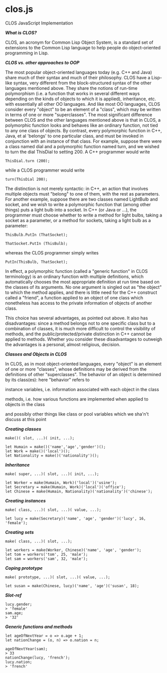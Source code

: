 # clos.js
CLOS JavaScript Implementation

***What is CLOS?***

CLOS, an acronym for Common Lisp Object System, is a standard set of extensions to the Common Lisp language to help people do object-oriented programming in Lisp. 

***CLOS vs. other approaches to OOP***

The most popular object-oriented languages today (e.g. C++ and Java) share much of their syntax and much of their philosophy. CLOS have a Lisp-like syntax, very different from the block-structured syntax of the other languages mentioned above. They share the notions of run-time polymorphism (i.e. a function that works in several different ways depending on the kinds of objects to which it is applied), inheritance, etc. with essentially all other OO languages. And like most OO languages, CLOS consider every "object" to be an element of a "class", which may be written in terms of one or more "superclasses".
The most significant difference between CLOS and the other languages mentioned above is that in CLOS, a polymorphic function looks and behaves like an ordinary function, not tied to any one class of objects. By contrast, every polymorphic function in C++, Java, et al 'belongs' to one particular class, and must be invoked in conjunction with an instance of that class. For example, suppose there were a class named dial and a polymorphic function named turn, and we wished to turn the dial ThisDial to setting 200. A C++ programmer would write 

`ThisDial.turn (200); `

while a CLOS programmer would write 

`turn(ThisDial 200); `

The distinction is not merely syntactic: in C++, an action that involves multiple objects must "belong" to one of them, with the rest as parameters. For another example, suppose there are two classes named LightBulb and socket, and we wish to write a polymorphic function that (among other things) puts a light bulb into a socket. In C++ (or Java or ...), the programmer must choose whether to write a method for light bulbs, taking a socket as a parameter, or a method for sockets, taking a light bulb as a parameter: 

`ThisBulb.PutIn (ThatSocket); `

`ThatSocket.PutIn (ThisBulb); `

whereas the CLOS programmer simply writes 

`PutIn(ThisBulb, ThatSocket);` 

In effect, a polymorphic function (called a "generic function" in CLOS terminology) is an ordinary function with multiple definitions, which automatically chooses the most appropriate definition at run time based on the classes of its arguments. No one argument is singled out as "the object" to which the method applies, and there is little need for the C++ construct called a "friend", a function applied to an object of one class which nonetheless has access to the private information of objects of another class.

This choice has several advantages, as pointed out above. It also has disadvantages: since a method belongs not to one specific class but to a combination of classes, it is much more difficult to control the visibility of methods, and the public/protected/private distinction in C++ cannot be applied to methods. Whether you consider these disadvantages to outweigh the advantages is a personal, almost religious, decision. 

***Classes and Objects in CLOS***

In CLOS, as in most object-oriented languages, every "object" is an element of one or more "classes", whose definitions may be derived from the definitions of other "superclasses". The behavior of an object is determined by its class(es): here "behavior" refers to

instance variables, i.e. information associated with each object in the class

methods, i.e. how various functions are implemented when applied to objects in the class

and possibly other things like class or pool variables which we sha'n't discuss at this point



***Creating classes***

```
make()( slot, ...)( init, ...);

let Humain = make()('name','age','gender')();
let Work = make()('local')();
let Nationality = make()('nationality')();
```

***Inheritance***
```
make( super, ...)( slot, ...)( init, ...);

let Worker = make(Humain, Work)('local')('usine'); 
let Secretary = make(Humain, Work)('local')('office');
let Chinese = make(Humain, Nationality)('nationality')('chinese');
```

***Creating instances***

```
make( class, ...)( slot, ...)( value, ...);

let lucy = make(Secretary)('name', 'age', 'gender')('lucy', 16, 'female');
```

***Creating sets***
```
make( class, ...)( slot, ...);

let workers = make(Worker, Chinese)('name', 'age', 'gender');
let tom = workers('tom', 25, 'male');
let sam = workers('sam', 32, 'male');
```

***Coping prototype***
```
make( prototype, ...)( slot, ...)( value, ...);

let susan = make(Chinese, lucy)('name', 'age')('susan', 18);
```

***Slot-ref***
```
lucy.gender;
> 'female'
sam.age;
> '32'
```


***Generic functions and methods***

```
let ageOfNextYear = o => o.age + 1;
let nationChange = (o, n) => o.nation = n;

ageOfNextYear(sam);
> 33
nationChange(lucy, 'french');
lucy.nation;
> 'french'
```

